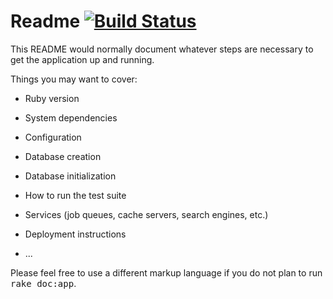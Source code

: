 # Readme [![Build Status](https://travis-ci.org/joshrendek/rb-weather.png?branch=master)](https://travis-ci.org/joshrendek/rb-weather)

This README would normally document whatever steps are necessary to get the
application up and running.

Things you may want to cover:

* Ruby version

* System dependencies

* Configuration

* Database creation

* Database initialization

* How to run the test suite

* Services (job queues, cache servers, search engines, etc.)

* Deployment instructions

* ...


Please feel free to use a different markup language if you do not plan to run
<tt>rake doc:app</tt>.
